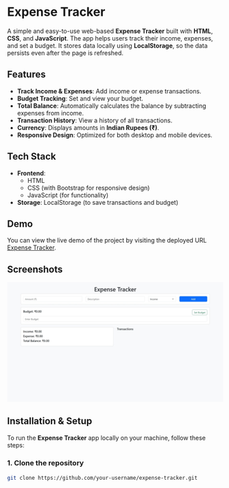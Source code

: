 # Expense Tracker

A simple and easy-to-use web-based **Expense Tracker** built with **HTML**, **CSS**, and **JavaScript**. The app helps users track their income, expenses, and set a budget. It stores data locally using **LocalStorage**, so the data persists even after the page is refreshed.

## Features

- **Track Income & Expenses**: Add income or expense transactions.
- **Budget Tracking**: Set and view your budget.
- **Total Balance**: Automatically calculates the balance by subtracting expenses from income.
- **Transaction History**: View a history of all transactions.
- **Currency**: Displays amounts in **Indian Rupees (₹)**.
- **Responsive Design**: Optimized for both desktop and mobile devices.

## Tech Stack

- **Frontend**: 
  - HTML
  - CSS (with Bootstrap for responsive design)
  - JavaScript (for functionality)
- **Storage**: LocalStorage (to save transactions and budget)

## Demo

You can view the live demo of the project by visiting the deployed URL [Expense Tracker](https://expense-tracker-nu-lac.vercel.app/).

## Screenshots

![Expense Tracker Screenshot](expense-tracker.jpeg)

## Installation & Setup

To run the **Expense Tracker** app locally on your machine, follow these steps:

### 1. Clone the repository

```bash
git clone https://github.com/your-username/expense-tracker.git
